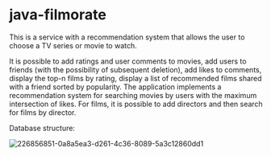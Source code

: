 # java-filmorate
This is a service with a recommendation system that allows the user to choose a TV series or movie to watch.

It is possible to add ratings and user comments to movies, add users to friends (with the possibility of subsequent deletion), add likes to comments, display the top-n films by rating, display a list of recommended films shared with a friend sorted by popularity. The application implements a recommendation system for searching movies by users with the maximum intersection of likes. For films, it is possible to add directors and then search for films by director.

Database structure:

![226856851-0a8a5ea3-d261-4c36-8089-5a3c12860dd1](https://user-images.githubusercontent.com/8749704/226879827-94040b21-095a-4bb9-bcbe-b83f8591a1b9.png)

